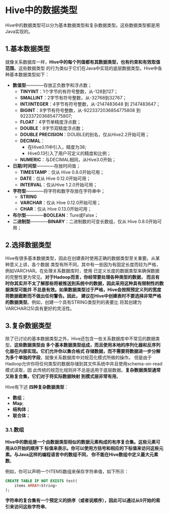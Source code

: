 Hive中的数据类型
================================================================================
Hive中的数据类型可以分为基本数据类型和复杂数据类型。这些数据类型都是用Java实现的。

## 1.基本数据类型
就像关系数据库一样，**Hive中的每个列值都有其数据类型，也有约束和有效取值范围**。这些数据类型
的行为类似于它们在Java中实现的底层数据类型。Hive中各种基本数据类型如下：
+ **数值型**————存放正负数字和浮点数；
    - **TINYINT**：1个字节的有符号整数，从-128到127；
    - **SMALLINT**：2字节有符号整数，从-32768到32767；
    - **INT/INTEGER**：4字节有符号整数，从-2147483648 到 2147483647；
    - **BIGINT**：8字节有符号整数，从-9223372036854775808 到 9223372036854775807;
    - **FLOAT**：4字节单精度浮点数；
    - **DOUBLE**：8字节双精度浮点数；
    - **DOUBLE PRECISION**：DOUBLE的别名，仅从Hive2.2开始可用；
    - **DECIMAL**：
        + 在Hive0.11中引入，精度为38;
        + Hive0.13引入了用户可定义的精度和比例；
    - **NUMERIC**：与DECIMAL相同，从Hive3.0开始；
+ **日期/时间型**————存放时间值；
    - **TIMESTAMP**：仅从 Hive 0.8.0开始可用；
    - **DATE**：仅从 Hive 0.12.0开始可用；
    - **INTERVAL**：仅从Hive 1.2.0开始可用；
+ **字符型**————将字符和数字存放在字符串中；
    - **STRING**
    - **VARCHAR**：仅从 Hive 0.12.0开始可用；
    - **CHAR**：仅从 Hive 0.13.0开始可用；
+ **布尔型**————**BOOLEAN**：Ture或False；
+ **二进制型**————**BINARY**：二进制数的可变长数组，仅从 Hive 0.8.0开始可用；

## 2.选择数据类型
Hive有很多基本数据类型，因此在创建表时使用正确的数据类型至关重要。从某种意义上讲，各个数据
类型有所不同，其中有一些因为有固定长度而较为严格，例如VARCHAR。在处理关系数据库时，使用
已定义长度的数据类型来确保数据的完整性更为常见。**对于Hadoop而言，你经常要处理各种类型的数据，
而且有时你其实并不太了解那些将被推送到系统中的数据，因此采用这种具有限制性的数据类型可能并
不总是有效。如果数据类型过于严格，Hive会按照预定义列的宽度将数据截断而不做出任何警告。因此，
建议在Hive中创建表时不要选择非常严格的数据类型**。例如，创建一个具有STRING类型列的表要比
将其创建为VARCHAR(25)具有更好的灵活性。

## 3.复杂数据类型
除了已讨论的基本数据类型之外，Hive还包含一些关系数据库中不常见的数据类型。**这些数据类型由
多个基本数据类型组成，而且使用本地的序列化器和反序列化器在内部实现。它们允许你以集合格式
存储数据，而不需要将数据进一步分解为多个单独的字段**，就像关系数据库中对规范化模式所做的操作。
但是由于Hadoop允许你将任何类型的数据存储到其文件系统中并且使用schema-on-read模式读取，因
此传统的规范化规则并不总是适用于底层数据。**复杂数据类型通常又称复合集，它们对于将实际数据映射
到模式层非常有用**。

Hive有下述 **四种复杂数据类型**：
+ **数组**；
+ **Map**;
+ **结构体**；
+ **联合体**；

### 3.1.数组
**Hive中的数组是一个由数据类型相似的数据元素构成的有序复合集。这些元素可用从0开始的顺序下
标值来表示。你可以使用方括号和相应的下标值来访问这些元素。与Java这样的编程语言中的数组不同，
你不能在Hive数组中定义最大元素数**。

例如，你可以声明一个ITEMS数组来保存字符串值，如下所示：
```sql
CREATE TABLE IF NOT EXISTS test(
	items ARRAY<String>
);
```
**字符串的复合集有一个预定义的排序（或者说顺序），因此可以通过从0开始的索引来访问这些字符串**。






